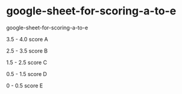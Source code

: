 # google-sheet-for-scoring-a-to-e
google-sheet-for-scoring-a-to-e


>
3.5 - 4.0 score A

2.5 - 3.5 score B

1.5 - 2.5 score C

0.5 - 1.5 score D

0   - 0.5 score E

